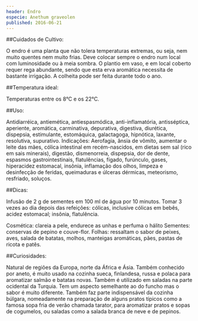 ```yaml
---
header: Endro 
especie: Anethum graveolen
published: 2016-06-21
---
```



 
##Cuidados de Cultivo:

O endro é uma planta que não tolera temperaturas extremas, ou seja, nem muito quentes nem muito frias.
Deve colocar sempre o endro num local com luminosidade ou à meia sombra. 
O plantio em vaso, e em local coberto requer rega abundante, sendo que esta erva aromática
 necessita de bastante irrigação.
A colheita pode ser feita durante todo o ano. 


##Temperatura ideal:

Temperaturas entre os 8°C e os 22°C. 


##Uso:

Antidiarréica, antiemética, antiespasmódica, anti-inflamatória, antisséptica, aperiente, aromática,
 carminativa, depurativa, digestiva, diurética, dispepsia, estimulante, estomáquica, galactagoga,
 hipnótica, laxante, resolutiva, supurativo. Indicações: Aerofagia, ânsia de vômito, aumentar o
 leite das mães, cólica intestinal em recém-nascidos, em dietas sem sal (rico em sais minerais),
 digestão, dismenorreia, dispepsia, dor de dente, espasmos gastrointestinais, flatulências, fígado,
 furúnculo, gases, hiperacidez estomacal, insônia, inflamação dos olhos, limpeza e desinfecção de feridas, 
 queimaduras e úlceras dérmicas, meteorismo, resfriado, soluços.

 
##Dicas:

Infusão de 2 g de sementes em 100 ml de água por 10 minutos. Tomar 3 vezes ao dia depois das refeições: 
cólicas, inclusive cólicas em bebês, acidez estomacal; insônia, flatulência.

Cosmética: clareia a pele, endurece as unhas e perfuma o hálito
Sementes: conservas de pepino e couve-flor.
Folhas: ressaltam o sabor de peixes, aves, salada de batatas, molhos, manteigas aromáticas, pães, pastas de ricota e patês.


##Curiosidades:

Natural de regiões da Europa, norte da África e Ásia. Também conhecido por aneto, é muito usado na
 cozinha sueca, finlandesa, russa e polaca para aromatizar salmão e batatas novas. 
 Também é utilizado em saladas na parte ocidental da Turquia. Tem um aspecto semelhante ao do funcho mas o sabor é muito diferente.
Também faz parte indispensável da cozinha búlgara, nomeadamente na preparação de alguns pratos
 típicos como a famosa sopa fria de verão chamada tarator, para aromatizar pratos e sopas de cogumelos, 
 ou saladas como a salada branca de neve e de pepinos.
